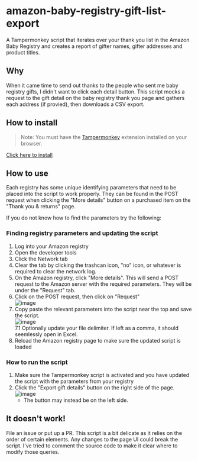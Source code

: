 # amazon-baby-registry-gift-list-export

A Tampermonkey script that iterates over your thank you list in the Amazon Baby Registry and creates a report of gifter names, gifter addresses and product titles.

## Why

When it came time to send out thanks to the people who sent me baby registry gifts, I didn't want to click each detail button. This script mocks a request to the gift detail on the baby registry thank you page and gathers each address (if provied), then downloads a CSV export. 

## How to install

> Note: You must have the [Tampermonkey](https://www.tampermonkey.net) extension installed on your browser.

[Click here to install](https://github.com/dmart914/amazon-baby-registry-gift-list-export/raw/main/gift-list-export.user.js)

## How to use
Each registry has some unique identifying parameters that need to be placed into the script to work properly. They can be found in the POST request when clicking the "More details" button on a purchased item on the "Thank you & returns" page.

If you do not know how to find the parameters try the following:
### Finding registry parameters and updating the script
1. Log into your Amazon registry
2. Open the developer tools
3. Click the Network tab
4. Clear the tab by clicking the trashcan icon, "no" icon, or whatever is required to clear the network log.
5. On the Amazon registry, click "More details". This will send a POST request to the Amazon server with the required parameters. They will be under the "Request" tab.
6. Click on the POST request, then click on "Request"  
![image](https://github.com/user-attachments/assets/c84877cd-b154-454a-a754-44c08a4c7197)  
7. Copy paste the relevant parameters into the script near the top and save the script.  
![image](https://github.com/user-attachments/assets/f0a01b5f-5963-412b-a256-7f9a5c68ade8)  
   7.1 Optionally update your file delimiter. If left as a comma, it should seemlessly open in Excel.
8. Reload the Amazon registry page to make sure the updated script is loaded


### How to run the script
1. Make sure the Tampermonkey script is activated and you have updated the script with the parameters from your registry
2. Click the "Export gift details" button on the right side of the page.
![image](https://github.com/user-attachments/assets/d0e3fa1f-dc45-421c-8b1b-242280f5520c)  
   * The button may instead be on the left side.


## It doesn't work!

File an issue or put up a PR. This script is a bit delicate as it relies on the order of certain elements. Any changes to the page UI could break the script. I've tried to comment the source code to make it clear where to modify those queries. 
